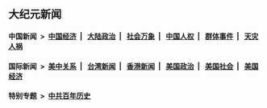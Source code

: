## 大纪元新闻

#### 中国新闻 &nbsp;>&nbsp; [中国经济](indexes/ncid283/README.md?01260045) &nbsp;| &nbsp; [大陆政治](indexes/ncid277/README.md?01260045) &nbsp;| &nbsp; [社会万象](indexes/ncid282/README.md?01260045) &nbsp;| &nbsp; [中国人权](indexes/ncid278/README.md?01260045) &nbsp;| &nbsp; [群体事件](indexes/ncid279/README.md?01260045) &nbsp;| &nbsp; [天灾人祸](indexes/ncid280/README.md?01260045)

#### 国际新闻 &nbsp;>&nbsp; [美中关系](indexes/nf1412576/README.md?01260045) &nbsp;| &nbsp; [台湾新闻](indexes/ncid1349361/README.md?01260045) &nbsp;| &nbsp; [香港新闻](indexes/ncid1349362/README.md?01260045) &nbsp;| &nbsp; [美国政治](indexes/ncid1078159/README.md?01260045) &nbsp;| &nbsp; [美国社会](indexes/ncid1078160/README.md?01260045) &nbsp;| &nbsp; [美国经济](indexes/ncid1078158/README.md?01260045)

#### 特别专题 &nbsp;>&nbsp; [中共百年历史](https://github.com/epoch-news/epoch-special/blob/master/README.md?01260045)  
